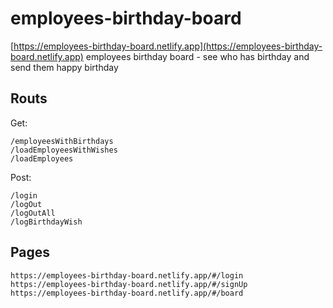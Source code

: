 # employees-birthday-board

[https://employees-birthday-board.netlify.app](https://employees-birthday-board.netlify.app)
employees birthday board - see who has birthday and send them happy birthday

## Routs

Get:
```
/employeesWithBirthdays
/loadEmployeesWithWishes
/loadEmployees
```

Post:
```
/login
/logOut
/logOutAll
/logBirthdayWish
```

## Pages

```
https://employees-birthday-board.netlify.app/#/login
https://employees-birthday-board.netlify.app/#/signUp
https://employees-birthday-board.netlify.app/#/board
```
